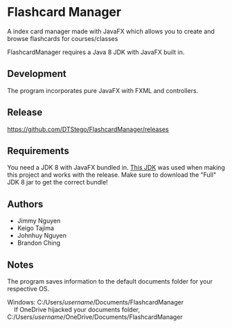 # Flashcard Manager
A index card manager made with JavaFX which allows you to create and browse flashcards for courses/classes

FlashcardManager requires a Java 8 JDK with JavaFX built in.

## Development
The program incorporates pure JavaFX with FXML and controllers.

## Release

https://github.com/DTStego/FlashcardManager/releases

## Requirements

You need a JDK 8 with JavaFX bundled in. [This JDK](https://bell-sw.com/pages/downloads/) was used when making this project and works with the release. Make sure to download the "Full" JDK 8 jar to get the correct bundle!

## Authors

- Jimmy Nguyen
- Keigo Tajima
- Johnhuy Nguyen
- Brandon Ching

## Notes

The program saves information to the default documents folder for your respective OS.

Windows: C:/Users/*username*/Documents/FlashcardManager<br>
&nbsp;&nbsp;&nbsp;&nbsp;If OneDrive hijacked your documents folder, C:/Users/*username*/OneDrive/Documents/FlashcardManager
